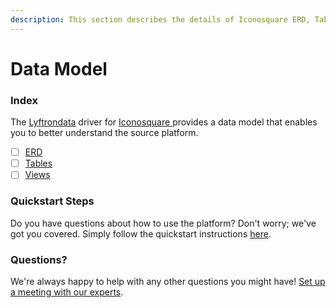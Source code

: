 ```yaml
---
description: This section describes the details of Iconosquare ERD, Tables, and Views.
---
```


# Data Model

### Index

The  [Lyftrondata](https://www.lyftrondata.com/) driver for [Iconosquare](https://www.lyftrondata.com/integration/iconosquare/)[ ](https://www.lyftrondata.com/integration/iconosquare/)provides a data model that enables you to better understand the source platform.

* [ ] [ERD](../../../marketing-analytics/iconosquare/data-model/erd.md)
* [ ] [Tables](../../../marketing-analytics/iconosquare/data-model/tables.md)
* [ ] [Views](../../../marketing-analytics/iconosquare/data-model/views.md)

### Quickstart Steps

Do you have questions about how to use the platform? Don't worry; we've got you covered. Simply follow the quickstart instructions [here](../../../../quickstart-steps.md).

### Questions? <a href="#questions" id="questions"></a>

We're always happy to help with any other questions you might have! [Set up a meeting with our experts](https://www.lyftrondata.com/book-a-meeting/).


